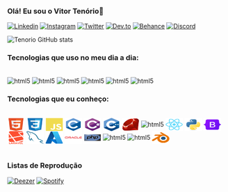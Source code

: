### Olá! Eu sou o Vitor Tenório👋

[![Linkedin](https://img.shields.io/badge/LinkedIn-0077B5?style=for-the-badge&logo=linkedin&logoColor=white)](https://www.linkedin.com/in/vitor-mendes-abb71ba7/)
[![Instagram](https://img.shields.io/badge/Instagram-E4405F?style=for-the-badge&logo=instagram&logoColor=white)](https://www.instagram.com/21mendes.tenorio/)
[![Twitter](https://img.shields.io/badge/Twitter-1DA1F2?style=for-the-badge&logo=twitter&logoColor=white)]()
[![Dev.to](https://img.shields.io/badge/dev.to-0A0A0A?style=for-the-badge&logo=devdotto&logoColor=white)]()
[![Behance](https://img.shields.io/badge/-Behance-blue?style=for-the-badge&logo=behance&logoColor=white)]()
[![Discord](https://img.shields.io/badge/Discord-7289DA?style=for-the-badge&logo=discord&logoColor=white)]()

![Tenorio GitHub stats](https://github-readme-stats.vercel.app/api?username=DevSecTenorio&show_icons=true&theme=blue-green)

### Tecnologias que uso no meu dia a dia:
<div style="display:inline_block"><br/>
    <img align="center" alt="html5" src="https://img.shields.io/badge/HTML5-E34F26?style=for-the-badge&logo=html5&logoColor=white"/>
    <img align="center" alt="html5" src="https://img.shields.io/badge/CSS3-1572B6?style=for-the-badge&logo=css3&logoColor=white"/>
    <img align="center" alt="html5" src="https://img.shields.io/badge/Ruby-CC342D?style=for-the-badge&logo=ruby&logoColor=white"/>
    <img align="center" alt="html5" src="https://img.shields.io/badge/Ruby_on_Rails-CC0000?style=for-the-badge&logo=ruby-on-rails&logoColor=white"/>
    <img align="center" alt="html5" src="https://img.shields.io/badge/React-20232A?style=for-the-badge&logo=react&logoColor=61DAFB"/>
    <img align="center" alt="html5" src="https://img.shields.io/badge/MySQL-00000F?style=for-the-badge&logo=mysql&logoColor=white"/>
</div>
          

### Tecnologias que eu conheço:
<div style="display:inline_block"><br/>
    <img align="center" alt="Vitor-HTML" height="30" width="40" src="https://raw.githubusercontent.com/devicons/devicon/master/icons/html5/html5-original.svg">
    <img align="center" alt="Vitor-CSS" height="30" width="40" src="https://raw.githubusercontent.com/devicons/devicon/master/icons/css3/css3-original.svg">
    <img align="center" alt="Vitor-Js" height="30" width="40" src="https://raw.githubusercontent.com/devicons/devicon/master/icons/javascript/javascript-plain.svg">
    <img align="center" alt="html5" height="30" width="40" src="https://github.com/devicons/devicon/blob/master/icons/c/c-original.svg"/>
    <img align="center" alt="html5" height="30" width="40" src="https://github.com/devicons/devicon/blob/master/icons/csharp/csharp-original.svg"/>
    <img align="center" alt="html5" height="30" width="40" src="https://github.com/devicons/devicon/blob/master/icons/cplusplus/cplusplus-original.svg"/>
    <img align="center" alt="html5" height="30" width="40" src="https://github.com/devicons/devicon/blob/master/icons/ruby/ruby-original.svg"/>
    <img align="center" alt="html5" height="30" width="30" src="https://pbs.twimg.com/media/CZGHPChUAAA3jqE.png:large"/>
    <img align="center" alt="html5" height="30" width="40" src="https://github.com/devicons/devicon/blob/master/icons/react/react-original.svg"/>
    <img align="center" alt="Vitor-Python" height="30" width="40" src="https://raw.githubusercontent.com/devicons/devicon/master/icons/python/python-original.svg">
    <img align="center" alt="html5" height="30" width="40" src="https://github.com/devicons/devicon/blob/master/icons/bootstrap/bootstrap-original.svg"/>
    <img align="center" alt="html5" height="30" width="40" src="https://github.com/devicons/devicon/blob/master/icons/laravel/laravel-plain-wordmark.svg"/>
    <img align="center" alt="html5" height="30" width="40" src="https://github.com/devicons/devicon/blob/master/icons/mysql/mysql-original.svg"/>
    <img align="center" alt="html5" height="30" width="40" src="https://github.com/devicons/devicon/blob/master/icons/azure/azure-original.svg"/>
    <img align="center" alt="html5" height="30" width="40" src="https://github.com/devicons/devicon/blob/master/icons/oracle/oracle-original.svg"/>
    <img align="center" alt="html5" height="30" width="40" src="https://github.com/devicons/devicon/blob/master/icons/php/php-original.svg"/>
    <img align="center" alt="html5" height="30" width="30" src="https://upload.wikimedia.org/wikipedia/commons/thumb/e/e1/Microsoft_Office_SharePoint_%282019%E2%80%93present%29.svg/2097px-Microsoft_Office_SharePoint_%282019%E2%80%93present%29.svg.png"/>
    <img align="center" alt="html5" height="30" width="30" src="https://seeklogo.com/images/I/IFS-logo-173A4409E3-seeklogo.com.png"/>
    <img align="center" alt="html5" height="30" width="40" src="https://github.com/devicons/devicon/blob/master/icons/blender/blender-original.svg"/>
 </div><br/>
 
 ### Listas de Reprodução
 
[![Deezer](https://img.shields.io/badge/Deezer-FEAA2D?style=for-the-badge&logo=deezer&logoColor=white)](https://deezer.page.link/Bp4KGTrdYAN8A5yx7)
[![Spotify](https://img.shields.io/badge/Spotify-1ED760?&style=for-the-badge&logo=spotify&logoColor=white)](https://open.spotify.com/playlist/5wjA0yKmsVybilZogO1ThP?si=c3338bc4465147de)
